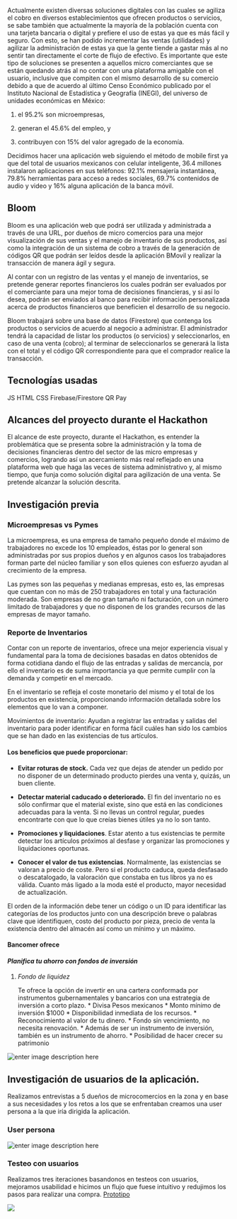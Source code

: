 ﻿Actualmente existen diversas soluciones digitales con las cuales se agiliza el cobro en diversos establecimientos que ofrecen productos o servicios, se sabe también que actualmente la mayoría de la población cuenta con una tarjeta bancaria o digital y prefiere el uso de estas ya que es más fácil y seguro. Con esto, se han podido incrementar las ventas (utilidades) y agilizar la administración de estas ya que la gente tiende a gastar más al no sentir tan directamente el corte de flujo de efectivo. Es importante que este tipo de soluciones se presenten a aquellos micro comerciantes que se están quedando atrás al no contar con una plataforma amigable con el usuario, inclusive que compiten con el mismo desarrollo de su comercio debido a que de acuerdo al último Censo Económico publicado por el Instituto Nacional de Estadística y Geografía (INEGI), del universo de unidades económicas en México:

1.  el 95.2% son microempresas,
    
2.  generan el 45.6% del empleo, y
    
3.  contribuyen con 15% del valor agregado de la economía.

Decidimos hacer una aplicación web siguiendo el método de mobile first ya que del total de usuarios mexicanos con celular inteligente, 36.4 millones instalaron aplicaciones en sus teléfonos: 92.1% mensajería instantánea, 79.8% herramientas para acceso a redes sociales, 69.7% contenidos de audio y video y 16% alguna aplicación de la banca móvil.

## Bloom
Bloom es una aplicación web que podrá ser utilizada y administrada  a través de una URL, por dueños de micro comercios para una mejor visualización de sus ventas y el manejo de inventario de sus productos, así como la integración de un sistema de cobro a través de la generación de códigos QR que podrán ser leídos desde la aplicación BMovil y realizar la transacción de manera ágil y segura. 

Al contar con un registro de las ventas y el manejo de inventarios, se pretende generar reportes financieros los cuales podrán ser evaluados por el comerciante para una mejor toma de decisiones financieras, y si así lo desea, podrán ser enviados al banco para recibir información personalizada acerca de productos financieros que beneficien el desarrollo de su negocio. 

 Bloom trabajará sobre una base de datos (Firestore) que contenga los productos o servicios de acuerdo al negocio a administrar. El administrador tendrá la capacidad de listar los productos (o servicios) y seleccionarlos, en caso de una venta (cobro); al terminar de seleccionarlos se generará la lista con el total y el código QR correspondiente para que el comprador realice la transacción.
 


  

## Tecnologías usadas

JS HTML CSS Firebase/Firestore QR Pay

  
## Alcances del proyecto durante el Hackathon

  

El alcance de este proyecto, durante el Hackathon, es entender la problemática que se presenta sobre la administración y la toma de decisiones financieras dentro del sector de las micro empresas y comercios, logrando así un acercamiento más real reflejado en una plataforma web que haga las veces de sistema administrativo y, al mismo tiempo, que funja como solución digital para agilización de una venta. Se pretende alcanzar la solución descrita.

  
  ## Investigación previa
  

### Microempresas vs Pymes

  

La microempresa, es una empresa de tamaño pequeño donde el máximo de trabajadores no excede los 10 empleados, éstas por lo general son administradas por sus propios dueños y en algunos casos los trabajadores forman parte del núcleo familiar y son ellos quienes con esfuerzo ayudan al crecimiento de la empresa.

  

Las pymes son las pequeñas y medianas empresas, esto es, las empresas que cuentan con no más de 250 trabajadores en total y una facturación moderada. Son empresas de no gran tamaño ni facturación, con un número limitado de trabajadores y que no disponen de los grandes recursos de las empresas de mayor tamaño.

  

### Reporte de Inventarios

Contar con un reporte de inventarios, ofrece una mejor experiencia visual y fundamental para la toma de decisiones basadas en datos obtenidos de forma cotidiana dando el flujo de las entradas y salidas de mercancía, por ello el inventario es de suma importancia ya que permite cumplir con la demanda y competir en el mercado.

En el inventario se refleja el coste monetario del mismo y el total de los productos en existencia, proporcionando información detallada sobre los elementos que lo van a componer.

Movimientos de inventario: Ayudan a registrar las entradas y salidas del inventario para poder identificar en forma fácil cuáles han sido los cambios que se han dado en las existencias de tus artículos.

#### Los beneficios que puede proporcionar:

 - **Evitar roturas de stock.** Cada vez que dejas de atender un pedido por no disponer de un determinado producto pierdes una venta y,
   quizás, un buen cliente.
  -  **Detectar material caducado o deteriorado.** El fin del inventario no es sólo confirmar que el material existe, sino que está en las
   condiciones adecuadas para la venta. Si no llevas un control regular,
   puedes encontrarte con que lo que creías bienes útiles ya no lo son
   tanto.
   
   - **Promociones y liquidaciones**. Estar atento a tus existencias te permite detectar los artículos próximos al desfase y organizar las
   promociones y liquidaciones oportunas.
   
  - **Conocer el valor de tus existencias**. Normalmente, las existencias se valoran a precio de coste. Pero si el producto caduca, queda
   desfasado o descatalogado, la valoración que constaba en tus libros
   ya no es válida. Cuanto más ligado a la moda esté el producto, mayor
   necesidad de actualización.

El orden de la información debe tener un código o un ID para identificar las categorías de los productos junto con una descripción breve o palabras clave que identifiquen, costo del producto por pieza, precio de venta la existencia dentro del almacén así como un mínimo y un máximo.

#### Bancomer ofrece

#### ***Planifica tu ahorro con fondos de inversión***

 1. *Fondo de liquidez*
    
    Te ofrece la opción de invertir en una cartera conformada por
    instrumentos gubernamentales y bancarios con una estrategia de
    inversión a corto plazo.
               * Divisa Pesos mexicanos
               * Monto mínimo de inversión $1000
               * Disponibilidad inmediata de los recursos.
               * Reconocimiento al valor de tu dinero.
               * Fondo sin vencimiento, no necesita renovación.
               * Además de ser un instrumento de inversión, también es un   instrumento de ahorro.
               * Posibilidad de hacer crecer su patrimonio

![enter image description here](https://image.ibb.co/f9F1Zp/tabla.png)

## Investigación de usuarios de la aplicación.
Realizamos entrevistas a 5 dueños de microcomercios en la zona y en base a sus necesidades y los retos a los que se enfrentaban creamos una user persona a la que iría dirigida la aplicación.
### User persona
![enter image description here](https://image.ibb.co/bM0Aup/userBBVA.png)

### Testeo con usuarios
Realizamos tres iteraciones basandonos en  testeos con usuarios, mejoramos usabilidad e hicimos un flujo que fuese intuitivo y redujimos los pasos para realizar una compra.
[Prototipo](https://marvelapp.com/9fe3gea/screen/47636558)

![
](https://image.ibb.co/eDHJx9/503f540c_1e55_4975_a611_1c46bd549f32.png)
